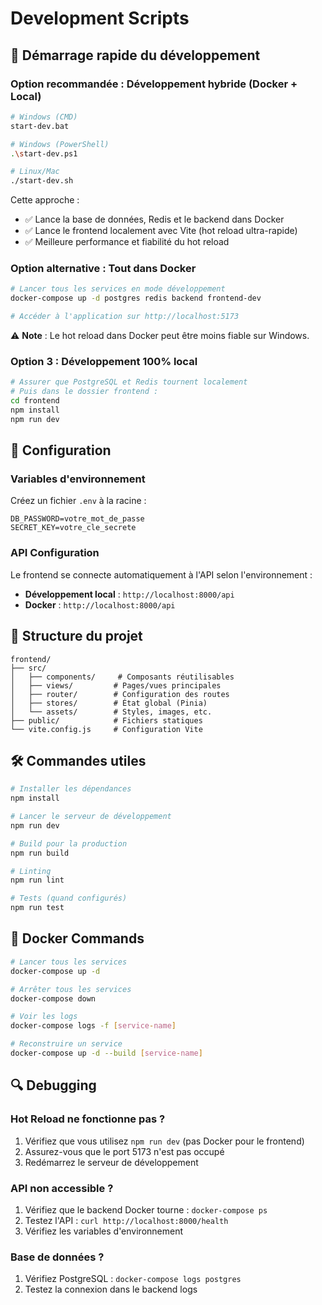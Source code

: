 # Development Scripts

## 🚀 Démarrage rapide du développement

### Option recommandée : Développement hybride (Docker + Local)
```bash
# Windows (CMD)
start-dev.bat

# Windows (PowerShell)
.\start-dev.ps1

# Linux/Mac
./start-dev.sh
```

Cette approche :
- ✅ Lance la base de données, Redis et le backend dans Docker
- ✅ Lance le frontend localement avec Vite (hot reload ultra-rapide)
- ✅ Meilleure performance et fiabilité du hot reload

### Option alternative : Tout dans Docker
```bash
# Lancer tous les services en mode développement
docker-compose up -d postgres redis backend frontend-dev

# Accéder à l'application sur http://localhost:5173
```

⚠️ **Note** : Le hot reload dans Docker peut être moins fiable sur Windows.

### Option 3 : Développement 100% local
```bash
# Assurer que PostgreSQL et Redis tournent localement
# Puis dans le dossier frontend :
cd frontend
npm install
npm run dev
```

## 🔧 Configuration

### Variables d'environnement
Créez un fichier `.env` à la racine :
```env
DB_PASSWORD=votre_mot_de_passe
SECRET_KEY=votre_cle_secrete
```

### API Configuration
Le frontend se connecte automatiquement à l'API selon l'environnement :
- **Développement local** : `http://localhost:8000/api`
- **Docker** : `http://localhost:8000/api`

## 📁 Structure du projet

```
frontend/
├── src/
│   ├── components/     # Composants réutilisables
│   ├── views/         # Pages/vues principales
│   ├── router/        # Configuration des routes
│   ├── stores/        # État global (Pinia)
│   └── assets/        # Styles, images, etc.
├── public/            # Fichiers statiques
└── vite.config.js     # Configuration Vite
```

## 🛠️ Commandes utiles

```bash
# Installer les dépendances
npm install

# Lancer le serveur de développement
npm run dev

# Build pour la production
npm run build

# Linting
npm run lint

# Tests (quand configurés)
npm run test
```

## 🐳 Docker Commands

```bash
# Lancer tous les services
docker-compose up -d

# Arrêter tous les services
docker-compose down

# Voir les logs
docker-compose logs -f [service-name]

# Reconstruire un service
docker-compose up -d --build [service-name]
```

## 🔍 Debugging

### Hot Reload ne fonctionne pas ?
1. Vérifiez que vous utilisez `npm run dev` (pas Docker pour le frontend)
2. Assurez-vous que le port 5173 n'est pas occupé
3. Redémarrez le serveur de développement

### API non accessible ?
1. Vérifiez que le backend Docker tourne : `docker-compose ps`
2. Testez l'API : `curl http://localhost:8000/health`
3. Vérifiez les variables d'environnement

### Base de données ?
1. Vérifiez PostgreSQL : `docker-compose logs postgres`
2. Testez la connexion dans le backend logs